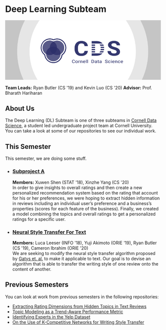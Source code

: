 # Deep Learning Subteam

[![Cornell Data Science Logo](images/CDS-banner.png)](cornelldata.science)


**Team Leads:** Ryan Butler (CS '19) and Kevin Luo (CS '20)
**Advisor:** Prof. Bharath Hariharan

## About Us
The Deep Learning (DL) Subteam is one of three subteams in [Cornell Data Science](cornelldata.science), a student led undergraduate project team at Cornell University. You can take a look at some of our repositories to see our individual work.

## This Semester

This semester, we are doing some stuff.

* ### [**Subproject A**](/SubprojectA)

   **Members:** Xuwen Shen (STAT '18), Xinzhe Yang (CS '20)   
   In order to give insights to overall ratings and then create a new personalized recommendation system based on the rating that account for his or her preferences, we were hoping to extract hidden information in reviews including an individual user’s preference and a business’s properties (scores for each feature of the business). Finally, we created a model combining the topics and overall ratings to get a personalized ratings for a specific user.

* ### [**Neural Style Transfer For Text**](/dl_style_transfer)   
  **Members:** Luca Leeser (INFO '18), Yuji Akimoto (ORIE '19), Ryan Butler (CS '19), Cameron Ibrahim (ORIE '20)   
  We are seeking to modify the neural style transfer algorithm proposed by [Gatys et. al.](https://arxiv.org/abs/1508.06576) to make it applicable to text. Our goal is to devise an algorithm that is able to transfer the writing style of one review onto the content of another.   

## Previous Semesters
You can look at work from previous semesters in the following repositories:
* [Extracting Rating Dimensions from Hidden Topics in Text Reviews](/latent_variable/submission/extracting-rating-dimensions.pdf)
* [Topic Modeling as a Trend-Aware Performance Metric](/topic_over_time/submission/CDS_final_submission.pdf)
* [Identifying Experts in the Yelp Dataset](/local-experts/submission/Final_Paper.pdf)
* [On the Use of K-Competitive Networks for Writing Style Transfer](/dl_style_transfer/submission/k-competitive-networks.pdf)
